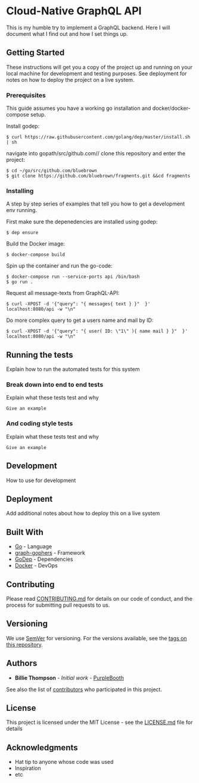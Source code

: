 # Cloud-Native GraphQL API

This is my humble try to implement a GraphQL backend. Here I will document what I find out and how I set things up.

## Getting Started

These instructions will get you a copy of the project up and running on your local machine for development and testing purposes. See deployment for notes on how to deploy the project on a live system.

### Prerequisites

This guide assumes you have a working go installation and docker/docker-compose setup. 

Install godep:
```
$ curl https://raw.githubusercontent.com/golang/dep/master/install.sh | sh
```
navigate into gopath/src/github.com/<username>/ clone this repository and enter the project:
```
$ cd ~/go/src/github.com/bluebrown
$ git clone https://github.com/bluebrown/fragments.git &&cd fragments
```

### Installing

A step by step series of examples that tell you how to get a development env running.

First make sure the depenedencies are installed using godep:
```
$ dep ensure
```

Build the Docker image:
```
$ docker-compose build
```

Spin up the container and run the go-code:
```
$ docker-compose run --service-ports api /bin/bash
$ go run .
```

Request all message-texts from GraphQL-API:
```
$ curl -XPOST -d '{"query": "{ messages{ text } }"  }' localhost:8080/api -w "\n"
```

Do more complex query to get a users name and mail by ID:
```
$ curl -XPOST -d '{"query": "{ user( ID: \"1\" ){ name mail } }"  }' localhost:8080/api -w "\n"
```

## Running the tests

Explain how to run the automated tests for this system

### Break down into end to end tests

Explain what these tests test and why

```
Give an example
```

### And coding style tests

Explain what these tests test and why

```
Give an example
```

## Development

How to use for development

## Deployment

Add additional notes about how to deploy this on a live system

## Built With

* [Go](http://www.dropwizard.io/1.0.2/docs/) - Language
* [graph-gophers](https://github.com/graph-gophers/graphql-go) - Framework
* [GoDep](https://rometools.github.io/rome/) - Dependencies
* [Docker](https://rometools.github.io/rome/) - DevOps

## Contributing

Please read [CONTRIBUTING.md](https://gist.github.com/PurpleBooth/b24679402957c63ec426) for details on our code of conduct, and the process for submitting pull requests to us.

## Versioning

We use [SemVer](http://semver.org/) for versioning. For the versions available, see the [tags on this repository](https://github.com/your/project/tags). 

## Authors

* **Billie Thompson** - *Initial work* - [PurpleBooth](https://github.com/PurpleBooth)

See also the list of [contributors](https://github.com/your/project/contributors) who participated in this project.

## License

This project is licensed under the MIT License - see the [LICENSE.md](LICENSE.md) file for details

## Acknowledgments

* Hat tip to anyone whose code was used
* Inspiration
* etc
